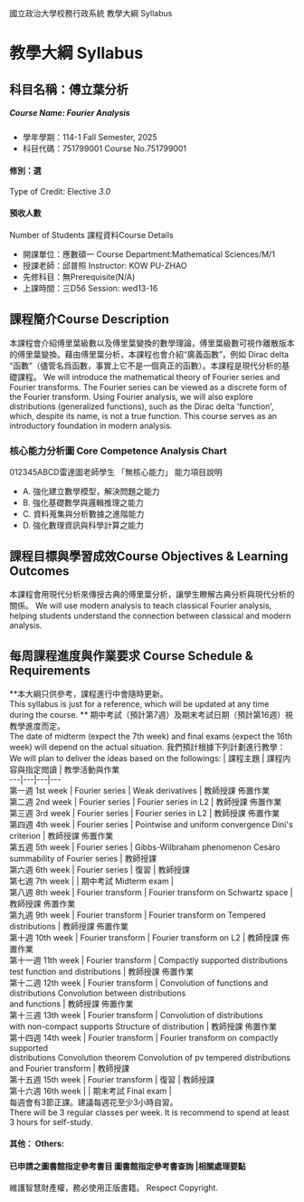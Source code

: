 國立政治大學校務行政系統 教學大綱 Syllabus
# 教學大綱 Syllabus
##  科目名稱：傅立葉分析
#####  Course Name: Fourier Analysis
  * 學年學期：114-1 Fall Semester, 2025 
  * 科目代碼：751799001 Course No.751799001
#### 修別：選
Type of Credit: Elective 
_3.0_
#### 預收人數
Number of Students
課程資料Course Details
  * 開課單位：應數碩一 Course Department:Mathematical Sciences/M/1 
  * 授課老師：邱普照 Instructor: KOW PU-ZHAO 
  * 先修科目：無Prerequisite(N/A)
  * 上課時間：三D56 Session: wed13-16
##  課程簡介Course Description
本課程會介紹傅里葉級數以及傅里葉變換的數學理論，傅里葉級數可視作離散版本的傅里葉變換。藉由傅里葉分析，本課程也會介紹“廣義函數”，例如 Dirac delta “函數”（儘管名爲函數，事實上它不是一個真正的函數）。本課程是現代分析的基礎課程。
We will introduce the mathematical theory of Fourier series and Fourier transforms. The Fourier series can be viewed as a discrete form of the Fourier transform. Using Fourier analysis, we will also explore distributions (generalized functions), such as the Dirac delta 'function', which, despite its name, is not a true function. This course serves as an introductory foundation in modern analysis. 
###  核心能力分析圖 Core Competence Analysis Chart
012345ABCD雷達圖老師學生
「無核心能力」 
能力項目說明
  * A. 強化建立數學模型，解決問題之能力
  * B. 強化基礎數學與邏輯推理之能力
  * C. 資料蒐集與分析數據之進階能力
  * D. 強化數理資訊與科學計算之能力
##  課程目標與學習成效Course Objectives & Learning Outcomes 
本課程會用現代分析來傳授古典的傅里葉分析，讓學生瞭解古典分析與現代分析的關係。
We will use modern analysis to teach classical Fourier analysis, helping students understand the connection between classical and modern analysis.
##  每周課程進度與作業要求 Course Schedule & Requirements
**本大綱只供參考，課程進行中會隨時更新。  
This syllabus is just for a reference, which will be updated at any time during the course. **
期中考試（預計第7週）及期末考試日期（預計第16週）視教學進度而定。  
The date of midterm (expect the 7th week) and final exams (expect the 16th week) will depend on the actual situation.
我們預計根據下列計劃進行教學：  
We will plan to deliver the ideas based on the followings:
| 課程主題 | 課程内容與指定閲讀 | 教學活動與作業  
---|---|---|---  
第一週 1st week | Fourier series | Weak derivatives |  教師授課 佈置作業  
第二週 2nd week | Fourier series | Fourier series in L2 |  教師授課 佈置作業  
第三週 3rd week | Fourier series | Fourier series in L2 |  教師授課 佈置作業  
第四週 4th week | Fourier series |  Pointwise and uniform convergence Dini's criterion  |  教師授課 佈置作業  
第五週 5th week | Fourier series |  Gibbs-Wilbraham phenomenon Cesàro summability of Fourier series |  教師授課  
第六週 6th week | Fourier series | 復習 | 教師授課  
第七週 7th week |  | 期中考試 Midterm exam  |   
第八週 8th week | Fourier transform | Fourier transform on Schwartz space |  教師授課 佈置作業  
第九週 9th week | Fourier transform | Fourier transform on Tempered distributions |  教師授課 佈置作業  
第十週 10th week | Fourier transform | Fourier transform on L2 |  教師授課 佈置作業  
第十一週 11th week | Fourier transform |  Compactly supported distributions test function and distributions  |  教師授課 佈置作業  
第十二週 12th week | Fourier transform |  Convolution of functions and distributions Convolution between distributions  
and functions |  教師授課 佈置作業  
第十三週 13th week | Fourier transform |  Convolution of distributions  
with non-compact supports Structure of distribution |  教師授課 佈置作業  
第十四週 14th week | Fourier transform |  Fourier transform on compactly supported  
distributions  Convolution theorem Convolution of pv tempered distributions  
and Fourier transform | 教師授課  
第十五週 15th week | Fourier transform |  復習 | 教師授課  
第十六週 16th week |  | 期末考試 Final exam  |   
每週會有3節正課。建議每週花至少3小時自習。  
There will be 3 regular classes per week. It is recommend to spend at least 3 hours for self-study.
####  其他： Others:
####  已申請之圖書館指定參考書目  圖書館指定參考書查詢 |相關處理要點
維護智慧財產權，務必使用正版書籍。 Respect Copyright.
